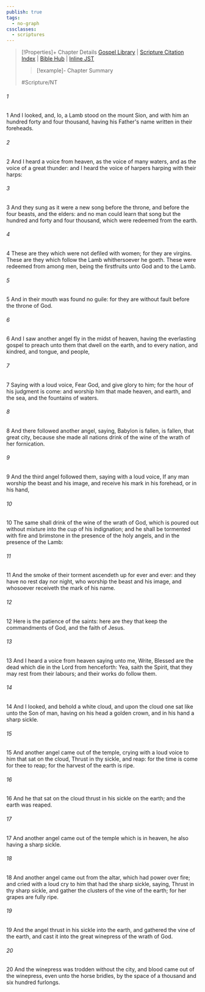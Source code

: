 ```yaml
---
publish: true
tags:
  - no-graph
cssclasses:
  - scriptures
---
```

>[!Properties]+ Chapter Details
>[Gospel Library](https://churchofjesuschrist.org/study/scriptures/nt/rev/14?lang=eng)    |    [Scripture Citation Index](https://scriptures.byu.edu/#0a60e::c0a60e)    |    [Bible Hub](https://biblehub.com/revelation/14.htm)    |    [Inline JST](https://scripturetoolbox.com/html/ic/Revelation/14.html)
>>[!example]- Chapter Summary
>> 
> 
>
>#Scripture/NT
###### 1
1 And I looked, and, lo, a Lamb stood on the mount Sion, and with him an hundred forty and four thousand, having his Father's name written in their foreheads.
###### 2
2 And I heard a voice from heaven, as the voice of many waters, and as the voice of a great thunder: and I heard the voice of harpers harping with their harps:
###### 3
3 And they sung as it were a new song before the throne, and before the four beasts, and the elders: and no man could learn that song but the hundred and forty and four thousand, which were redeemed from the earth.
###### 4
4 These are they which were not defiled with women; for they are virgins. These are they which follow the Lamb whithersoever he goeth. These were redeemed from among men, being the firstfruits unto God and to the Lamb.
###### 5
5 And in their mouth was found no guile: for they are without fault before the throne of God.
###### 6
6 And I saw another angel fly in the midst of heaven, having the everlasting gospel to preach unto them that dwell on the earth, and to every nation, and kindred, and tongue, and people,
###### 7
7 Saying with a loud voice, Fear God, and give glory to him; for the hour of his judgment is come: and worship him that made heaven, and earth, and the sea, and the fountains of waters.
###### 8
8 And there followed another angel, saying, Babylon is fallen, is fallen, that great city, because she made all nations drink of the wine of the wrath of her fornication.
###### 9
9 And the third angel followed them, saying with a loud voice, If any man worship the beast and his image, and receive his mark in his forehead, or in his hand,
###### 10
10 The same shall drink of the wine of the wrath of God, which is poured out without mixture into the cup of his indignation; and he shall be tormented with fire and brimstone in the presence of the holy angels, and in the presence of the Lamb:
###### 11
11 And the smoke of their torment ascendeth up for ever and ever: and they have no rest day nor night, who worship the beast and his image, and whosoever receiveth the mark of his name.
###### 12
12 Here is the patience of the saints: here are they that keep the commandments of God, and the faith of Jesus.
###### 13
13 And I heard a voice from heaven saying unto me, Write, Blessed are the dead which die in the Lord from henceforth: Yea, saith the Spirit, that they may rest from their labours; and their works do follow them.
###### 14
14 And I looked, and behold a white cloud, and upon the cloud one sat like unto the Son of man, having on his head a golden crown, and in his hand a sharp sickle.
###### 15
15 And another angel came out of the temple, crying with a loud voice to him that sat on the cloud, Thrust in thy sickle, and reap: for the time is come for thee to reap; for the harvest of the earth is ripe.
###### 16
16 And he that sat on the cloud thrust in his sickle on the earth; and the earth was reaped.
###### 17
17 And another angel came out of the temple which is in heaven, he also having a sharp sickle.
###### 18
18 And another angel came out from the altar, which had power over fire; and cried with a loud cry to him that had the sharp sickle, saying, Thrust in thy sharp sickle, and gather the clusters of the vine of the earth; for her grapes are fully ripe.
###### 19
19 And the angel thrust in his sickle into the earth, and gathered the vine of the earth, and cast it into the great winepress of the wrath of God.
###### 20
20 And the winepress was trodden without the city, and blood came out of the winepress, even unto the horse bridles, by the space of a thousand and six hundred furlongs.
